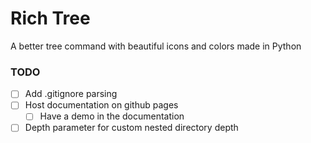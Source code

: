 # Rich Tree
 A better tree command with beautiful icons and colors made in Python

### TODO

- [ ] Add .gitignore parsing
- [ ] Host documentation on github pages
  - [ ] Have a demo in the documentation
- [ ] Depth parameter for custom nested directory depth

<!-- ### Completed Column ✓
- [x] Completed task title   -->